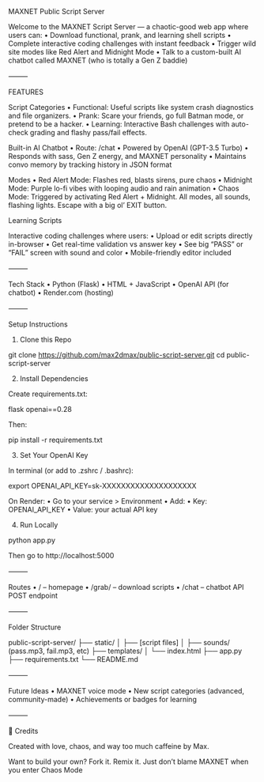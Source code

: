 MAXNET Public Script Server 

Welcome to the MAXNET Script Server — a chaotic-good web app where users can:
	•	Download functional, prank, and learning shell scripts 
	•	Complete interactive coding challenges with instant feedback 
	•	Trigger wild site modes like Red Alert and Midnight Mode 
	•	Talk to a custom-built AI chatbot called MAXNET  (who is totally a Gen Z baddie)

⸻

FEATURES

Script Categories
	•	Functional: Useful scripts like system crash diagnostics and file organizers.
	•	Prank: Scare your friends, go full Batman mode, or pretend to be a hacker.
	•	Learning: Interactive Bash challenges with auto-check grading and flashy pass/fail effects.

Built-in AI Chatbot
	•	Route: /chat
	•	Powered by OpenAI (GPT-3.5 Turbo)
	•	Responds with sass, Gen Z energy, and MAXNET personality
	•	Maintains convo memory by tracking history in JSON format

Modes
	•	Red Alert Mode: Flashes red, blasts sirens, pure chaos
	•	Midnight Mode: Purple lo-fi vibes with looping audio and rain animation
	•	Chaos Mode: Triggered by activating Red Alert + Midnight. All modes, all sounds, flashing lights. Escape with a big ol’ EXIT button.

Learning Scripts

Interactive coding challenges where users:
	•	Upload or edit scripts directly in-browser
	•	Get real-time validation vs answer key
	•	See big “PASS” or “FAIL” screen with sound and color
	•	Mobile-friendly editor included

⸻

Tech Stack
	•	Python (Flask)
	•	HTML + JavaScript
	•	OpenAI API (for chatbot)
	•	Render.com (hosting)

⸻

Setup Instructions

1. Clone this Repo

git clone https://github.com/max2dmax/public-script-server.git
cd public-script-server

2. Install Dependencies

Create requirements.txt:

flask
openai==0.28

Then:

pip install -r requirements.txt

3. Set Your OpenAI Key

In terminal (or add to .zshrc / .bashrc):

export OPENAI_API_KEY=sk-XXXXXXXXXXXXXXXXXXXX

On Render:
	•	Go to your service > Environment
	•	Add:
	•	Key: OPENAI_API_KEY
	•	Value: your actual API key

4. Run Locally

python app.py

Then go to http://localhost:5000

⸻

Routes
	•	/ – homepage
	•	/grab/<filename> – download scripts
	•	/chat – chatbot API POST endpoint

⸻

Folder Structure

public-script-server/
├── static/
│   ├── [script files]
│   ├── sounds/ (pass.mp3, fail.mp3, etc)
├── templates/
│   └── index.html
├── app.py
├── requirements.txt
└── README.md


⸻

Future Ideas
	•	MAXNET voice mode 
	•	New script categories (advanced, community-made)
	•	Achievements or badges for learning

⸻

🤝 Credits

Created with love, chaos, and way too much caffeine by Max.

Want to build your own? Fork it. Remix it. Just don’t blame MAXNET when you enter Chaos Mode 
